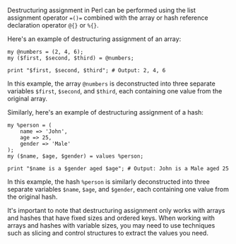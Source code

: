 Destructuring assignment in Perl can be performed using the list assignment operator `=()=` combined with the array or hash reference declaration operator `@{}` or `%{}`.

Here's an example of destructuring assignment of an array:

```
my @numbers = (2, 4, 6);
my ($first, $second, $third) = @numbers;

print "$first, $second, $third"; # Output: 2, 4, 6
```

In this example, the array `@numbers` is deconstructed into three separate variables `$first`, `$second`, and `$third`, each containing one value from the original array.

Similarly, here's an example of destructuring assignment of a hash:

```
my %person = (
    name => 'John',
    age => 25,
    gender => 'Male'
);
my ($name, $age, $gender) = values %person;

print "$name is a $gender aged $age"; # Output: John is a Male aged 25
```

In this example, the hash `%person` is similarly deconstructed into three separate variables `$name`, `$age`, and `$gender`, each containing one value from the original hash.

It's important to note that destructuring assignment only works with arrays and hashes that have fixed sizes and ordered keys. When working with arrays and hashes with variable sizes, you may need to use techniques such as slicing and control structures to extract the values you need.
